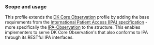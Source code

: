 ### Scope and usage
This profile extends the [DK Core Observation](StructureDefinition-dk-core-observation.html) profile by adding the base requirements from the [International Patient Access (IPA) specification](https://hl7.org/fhir/uv/ipa/) - more specifically the [IPA-Observation](https://hl7.org/fhir/uv/ipa/StructureDefinition-ipa-observation.html) to the structure. This enables implementers to serve DK Core Observation's that also conforms to IPA through its RESTful IPA interfaces.